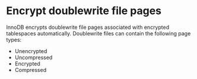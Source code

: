 # Encrypt doublewrite file pages

InnoDB encrypts doublewrite file pages associated with encrypted tablespaces automatically. Doublewrite files can contain the following page types:

* Unencrypted
* Uncompressed
* Encrypted
* Compressed
